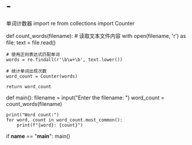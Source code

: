 # -
单词计数器
import re
from collections import Counter

def count_words(filename):
    # 读取文本文件内容
    with open(filename, 'r') as file:
        text = file.read()

    # 使用正则表达式匹配单词
    words = re.findall(r'\b\w+\b', text.lower())

    # 统计单词出现次数
    word_count = Counter(words)

    return word_count

def main():
    filename = input("Enter the filename: ")
    word_count = count_words(filename)

    print("Word count:")
    for word, count in word_count.most_common():
        print(f"{word}: {count}")

if __name__ == "__main__":
    main()
